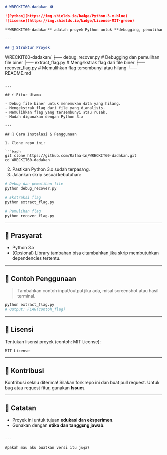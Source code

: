 ```markdown
# WRECKIT60-dadakan 🛠️

![Python](https://img.shields.io/badge/Python-3.x-blue)
![License](https://img.shields.io/badge/License-MIT-green)

**WRECKIT60-dadakan** adalah proyek Python untuk **debugging, pemulihan, dan ekstraksi flag** dari file biner. Proyek ini dibuat untuk tujuan edukasi dan eksperimen dalam bidang **security / reverse engineering**.

---

## 📂 Struktur Proyek

```

WRECKIT60-dadakan/
├── debug_recover.py      # Debugging dan pemulihan file biner
├── extract_flag.py       # Mengekstrak flag dari file biner
├── recover_flag.py       # Memulihkan flag tersembunyi atau hilang
└── README.md

````

---

## ⚡ Fitur Utama

- Debug file biner untuk menemukan data yang hilang.
- Mengekstrak flag dari file yang dianalisis.
- Memulihkan flag yang tersembunyi atau rusak.
- Mudah digunakan dengan Python 3.x.

---

## 🚀 Cara Instalasi & Penggunaan

1. Clone repo ini:

```bash
git clone https://github.com/Rafaa-kn/WRECKIT60-dadakan.git
cd WRECKIT60-dadakan
````

2. Pastikan Python 3.x sudah terpasang.
3. Jalankan skrip sesuai kebutuhan:

```bash
# Debug dan pemulihan file
python debug_recover.py

# Ekstraksi flag
python extract_flag.py

# Pemulihan flag
python recover_flag.py
```

---

## 🧩 Prasyarat

* Python 3.x
* (Opsional) Library tambahan bisa ditambahkan jika skrip membutuhkan dependencies tertentu.

---

## 📖 Contoh Penggunaan

> Tambahkan contoh input/output jika ada, misal screenshot atau hasil terminal.

```bash
python extract_flag.py
# Output: FLAG{contoh_flag}
```

---

## 📄 Lisensi

Tentukan lisensi proyek (contoh: MIT License):

```
MIT License
```

---

## 🤝 Kontribusi

Kontribusi selalu diterima! Silakan fork repo ini dan buat pull request.
Untuk bug atau request fitur, gunakan **Issues**.

---

## 📌 Catatan

* Proyek ini untuk tujuan **edukasi dan eksperimen**.
* Gunakan dengan **etika dan tanggung jawab**.

```

---

Apakah mau aku buatkan versi itu juga?
```
